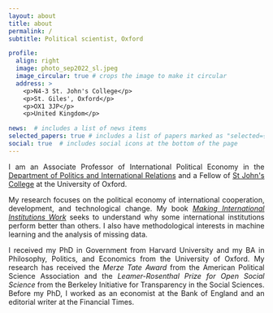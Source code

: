 ```yaml
---
layout: about
title: about
permalink: /
subtitle: Political scientist, Oxford

profile:
  align: right
  image: photo_sep2022_sl.jpeg
  image_circular: true # crops the image to make it circular
  address: >
    <p>N4-3 St. John's College</p>
    <p>St. Giles', Oxford</p>
    <p>OX1 3JP</p>
    <p>United Kingdom</p>

news:  # includes a list of news items
selected_papers: true # includes a list of papers marked as "selected={true}"
social: true  # includes social icons at the bottom of the page
---
```

<p align="justify">
I am an Associate Professor of International Political Economy in the <a href = "https://www.politics.ox.ac.uk/"> Department of Politics and International Relations</a> and a Fellow of <a href = "https://www.sjc.ox.ac.uk/"> St John's College</a> at the University of Oxford. </p>
  
<p align="justify"> My research focuses on the political economy of international cooperation, development, and technological change. My book <i> <a href = "https://doi.org/10.1017/9781009216265"> Making International Institutions Work</a> </i> seeks to understand why some international institutions perform better than others. I also have methodological interests in machine learning and the analysis of missing data. </p>

<p align="justify"> I received my PhD in Government from Harvard University and my BA in Philosophy, Politics, and Economics from the University of Oxford. My research has received the <i> Merze Tate Award </i> from the American Political Science Association and the <i> Leamer-Rosenthal Prize for Open Social Science </i> from the Berkeley Initiative for Transparency in the Social Sciences. Before my PhD, I worked as an economist at the Bank of England and an editorial writer at the Financial Times. </p>

<!--- Put your address / P.O. box / other info right below your picture. You can also disable any these elements by editing `profile` property of the YAML header of your `_pages/about.md`. Edit `_bibliography/papers.bib` and Jekyll will render your [publications page](/al-folio/publications/) automatically.

Link to your social media connections, too. This theme is set up to use [Font Awesome icons](http://fortawesome.github.io/Font-Awesome/) and [Academicons](https://jpswalsh.github.io/academicons/), like the ones below. Add your Facebook, Twitter, LinkedIn, Google Scholar, or just disable all of them. -->
